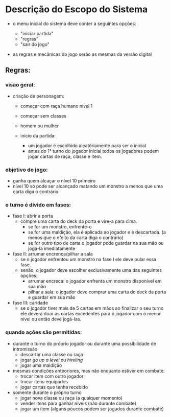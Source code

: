 # Descrição do Escopo do Sistema

- o menu inicial do sistema deve conter a seguintes opções:
    - "iniciar partida"
    - "regras"
    - "sair do jogo"

- as regras e mecânicas do jogo serão as mesmas da versão digital

## Regras:

### visão geral:
- criação de personagem:
    - começar com raça humano nível 1
    - começar sem classes
    - homem ou mulher
    
    - início da partida:
        - um jogador é escolhido aleatóriamente para ser o inicial
        - antes do 1° turno do jogador inicial todos os jogadores podem jogar cartas de raça, classe e item.

### objetivo do jogo:
- ganha quem alcaçar o nível 10 primeiro
- nível 10 só pode ser alcançado matando um monstro a menos que uma carta diga o contrário

### o turno é divido em fases:
- fase I: abrir a porta
    - compre uma carta do deck da porta e vire-a para cima.
        - se for um monstro, enfrente-o
        - se for uma maldição, ela é aplicada ao jogador e é descartada. (a menos que o efeito da carta diga o contrário)
        - se for outro tipo de carta o jogador pode guardar na sua mão ou jogá-la imediatamente
- fase II: arrumar encrenca/pilhar a sala
    - se o jogador enfrentou um monstro na fase I ele deve pular essa fase.
    - senão, o jogador deve escolher exclusivamente uma das seguintes opções:
        - arrumar encreca: o jogador enfrenta um monstro disponível em sua mão
        - pilhar a sala: o jogador deve comprar uma carta do deck da porta e guardar em sua mão
- fase III: caridade
    - se o jogador tiver mais de 5 cartas em mãos ao finalizar o seu turno ele deverá doar as cartas excedentes para o jogador com o menor nível ou então deve jogá-las.

### quando ações são permitidas:
- durante o turno do próprio jogador ou durante uma possibilidade de intromissão
    - descartar uma classe ou raça
    - jogar *go up a level* ou *hireling*
    - jogar uma maldição
- mesmas condições anteoriores, mas não enquanto estiver em combate:
    - trocar item com outro jogador
    - trocar itens equipados
    - jogar cartas que tenha recebido
- somente durante o próprio turno
    - jogar nova classe ou raça (a qualquer momento)
    - vender itens para ganhar níveis (não durante combate)
    - jogar um item (alguns poucos podem ser jogados durante combate)
